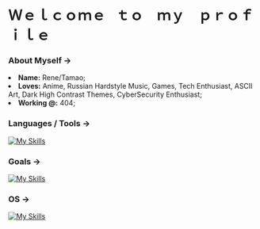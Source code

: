 # Ｗｅｌｃｏｍｅ⠀ｔｏ ⠀ｍｙ ⠀ｐｒｏｆｉｌｅ

### About Myself -> 
<li>
   <b>Name:</b> Rene/Tamao;
</li>
<li>
   <b>Loves:</b> Anime, Russian Hardstyle Music, Games, Tech Enthusiast, ASCII Art, Dark High Contrast Themes, CyberSecurity Enthusiast;
</li>
<li>
   <b>Working @:</b> 404; 
</li>

### Languages / Tools ->
[![My Skills](https://skillicons.dev/icons?i=c,html,css,py,mysql,php,git,github,stackoverflow,vscode,vim&perline=5)](https://skillicons.dev)

### Goals ->
[![My Skills](https://skillicons.dev/icons?i=java,ts,cpp,bash&perline=5)](https://skillicons.dev)

### OS ->

[![My Skills](https://skillicons.dev/icons?i=windows,mint&perline=4)](https://skillicons.dev)
